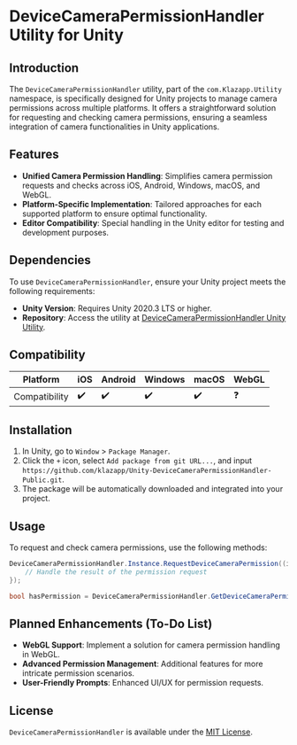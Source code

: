 # DeviceCameraPermissionHandler Utility for Unity

## Introduction
The `DeviceCameraPermissionHandler` utility, part of the `com.Klazapp.Utility` namespace, is specifically designed for Unity projects to manage camera permissions across multiple platforms. It offers a straightforward solution for requesting and checking camera permissions, ensuring a seamless integration of camera functionalities in Unity applications.

## Features
- **Unified Camera Permission Handling**: Simplifies camera permission requests and checks across iOS, Android, Windows, macOS, and WebGL.
- **Platform-Specific Implementation**: Tailored approaches for each supported platform to ensure optimal functionality.
- **Editor Compatibility**: Special handling in the Unity editor for testing and development purposes.

## Dependencies
To use `DeviceCameraPermissionHandler`, ensure your Unity project meets the following requirements:
- **Unity Version**: Requires Unity 2020.3 LTS or higher.
- **Repository**: Access the utility at [DeviceCameraPermissionHandler Unity Utility](https://github.com/klazapp/Unity-Device-Camera-Permission-Private.git).

## Compatibility
| Platform       | iOS | Android | Windows | macOS | WebGL |
|----------------|-----|---------|---------|-------|-------|
| Compatibility  | ✔️  | ✔️      | ✔️      | ✔️    | ❓     |

## Installation
1. In Unity, go to `Window` > `Package Manager`.
2. Click the `+` icon, select `Add package from git URL...`, and input `https://github.com/klazapp/Unity-DeviceCameraPermissionHandler-Public.git`.
3. The package will be automatically downloaded and integrated into your project.

## Usage
To request and check camera permissions, use the following methods:
```csharp
DeviceCameraPermissionHandler.Instance.RequestDeviceCameraPermission((isGranted) => {
    // Handle the result of the permission request
});

bool hasPermission = DeviceCameraPermissionHandler.GetDeviceCameraPermission();
```

## Planned Enhancements (To-Do List)
- **WebGL Support**: Implement a solution for camera permission handling in WebGL.
- **Advanced Permission Management**: Additional features for more intricate permission scenarios.
- **User-Friendly Prompts**: Enhanced UI/UX for permission requests.

## License
`DeviceCameraPermissionHandler` is available under the [MIT License](LICENSE).
